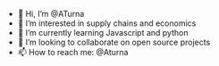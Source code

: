 - 👋 Hi, I’m @ATurna
- 👀 I’m interested in supply chains and economics
- 🌱 I’m currently learning Javascript and python
- 💞️ I’m looking to collaborate on open source projects
- 📫 How to reach me: @Aturna

<!---
ATurna/ATurna is a ✨ special ✨ repository because its `README.md` (this file) appears on your GitHub profile.
You can click the Preview link to take a look at your changes.
--->

